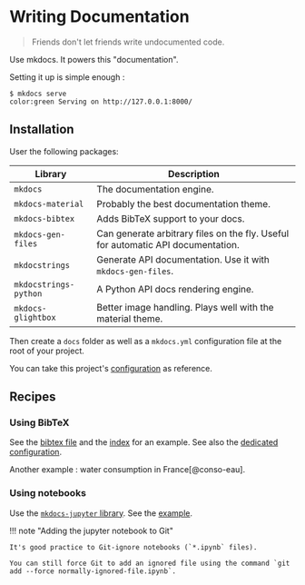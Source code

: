 # Writing Documentation

> Friends don't let friends write undocumented code.

Use mkdocs. It powers this "documentation".

Setting it up is simple enough :

<div class="termy">

```console
$ mkdocs serve
color:green Serving on http://127.0.0.1:8000/
```

</div>

## Installation

User the following packages:

| Library               | Description                                                                      |
| --------------------- | -------------------------------------------------------------------------------- |
| `mkdocs`              | The documentation engine.                                                        |
| `mkdocs-material`     | Probably the best documentation theme.                                           |
| `mkdocs-bibtex`       | Adds BibTeX support to your docs.                                                |
| `mkdocs-gen-files`    | Can generate arbitrary files on the fly. Useful for automatic API documentation. |
| `mkdocstrings`        | Generate API documentation. Use it with `mkdocs-gen-files`.                      |
| `mkdocstrings-python` | A Python API docs rendering engine.                                              |
| `mkdocs-glightbox`    | Better image handling. Plays well with the material theme.                       |

Then create a `docs` folder as well as a `mkdocs.yml` configuration file at the root of your project.

You can take this project's [configuration](https://github.com/bdura/project-template/blob/main/mkdocs.yml) as reference.

## Recipes

### Using BibTeX

See the [bibtex file](https://github.com/bdura/project-template/blob/main/docs/references.bib) and the [index](https://github.com/bdura/project-template/blob/main/docs/index.md?plain=1) for an example. See also the [dedicated configuration](https://github.com/bdura/project-template/blob/main/mkdocs.yml#L64).

Another example : water consumption in France[@conso-eau].

### Using notebooks

Use the [`mkdocs-jupyter` library](https://github.com/danielfrg/mkdocs-jupyter). See the [example](../examples/using-jupyter.ipynb).

!!! note "Adding the jupyter notebook to Git"

    It's good practice to Git-ignore notebooks (`*.ipynb` files).

    You can still force Git to add an ignored file using the command `git add --force normally-ignored-file.ipynb`.
